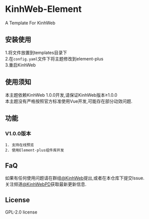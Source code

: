 # KinhWeb-Element
A Template For KinhWeb

## 安装使用
  1.将文件放置到templates目录下  
  2.在``config.yaml``文件下将主题修改到element-plus  
  3.重启KinhWeb  

## 使用须知
本主题依赖KinhWeb 1.0.0开发,请保证KinhWeb版本≥1.0.0  
本主题没有严格按照官方标准使用Vue开发,可能存在部分动效问题.  

## 功能
### V1.0.0版本
    1. 支持在线预览  
    2. 使用Element-plus组件库开发

## FaQ
如果有任何使用问题请在群组[@KinhWeb](https://t.me/kinhweb)提出,或者在本仓库下提交Issue.  
关注频道[@KinhWebPD](https://t.me/kinhwebpd)获取最新更新信息.  

## License
GPL-2.0 license
